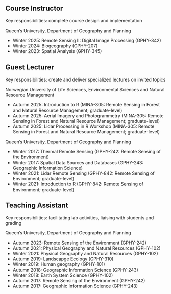 ## Course Instructor

Key responsibilities: complete course design and implementation

Queen’s University, Department of Geography and Planning
- Winter 2025: Remote Sensing II: Digital Image Processing (GPHY-342)
- Winter 2024: Biogeography (GPHY-207)
- Winter 2023: Spatial Analysis (GPHY-345)

## Guest Lecturer

Key responsibilities: create and deliver specialized lectures on invited topics

Norwegian University of Life Sciences, Environmental Sciences and Natural Resource Management
- Autumn 2025: Introduction to R (MINA-305: Remote Sensing in Forest and Natural Resource Management; graduate-level)
- Autumn 2025: Aerial Imagery and Photogrammetry (MINA-305: Remote Sensing in Forest and Natural Resource Management; graduate-level)
- Autumn 2025: Lidar Processing in R Workshop (MINA-305: Remote Sensing in Forest and Natural Resource Management; graduate-level)

Queen’s University, Department of Geography and Planning
- Winter 2017: Thermal Remote Sensing (GPHY-242: Remote Sensing of the Environment)
- Winter 2017: Spatial Data Sources and Databases (GPHY-243: Geographic Information Science)
- Winter 2021: Lidar Remote Sensing (GPHY-842: Remote Sensing of Environment; graduate-level)
- Winter 2021: Introduction to R (GPHY-842: Remote Sensing of Environment; graduate-level)

## Teaching Assistant

Key responsibilities: facilitating lab activities, liaising with students and grading

Queen’s University, Department of Geography and Planning
- Autumn 2023: Remote Sensing of the Environment (GPHY-242)
- Autumn 2021: Physical Geography and Natural Resources (GPHY-102)
- Winter 2021: Physical Geography and Natural Resources (GPHY-102)
- Autumn 2019: Landscapge Ecology (GPHY-310)
- Winter 2019: Human geography (GPHY-101)
- Autumn 2018: Geographic Information Science (GPHY-243) 
- Winter 2018: Earth System Science (GPHY-102) 
- Autumn 2017: Remote Sensing of the Environment (GPHY-242)
- Autumn 2017: Geographic Information Science (GPHY-243) 
